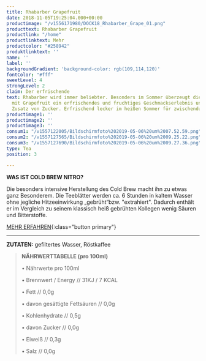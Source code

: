 ```yaml
---
title: Rhabarber Grapefruit
date: 2018-11-05T19:25:04.000+00:00
productimage: "/v1556171980/DOCK18_Rhabarber_Grape_01.png"
producttext: Rhabarber Grapefruit
productlink: "/home"
productlinktext: Mehr
productcolor: "#258942"
produktlinktext: ''
name: ''
label: ''
backgroundGradient: 'background-color: rgb(109,114,120)'
fontColor: "#fff"
sweetLevel: 4
strongLevel: 2
claim: Der erfrischende
text: Rhabarber wird immer beliebter. Besonders im Sommer überzeugt diese in Kombination
  mit Grapefruit ein erfrischendes und fruchtiges Geschmackserlebnis und das ohne
  Zusatz von Zucker. Erfrischend lecker im heißen Sommer für zwischendurch!
productimage1: ''
productimage2: ''
productimage3: ''
consum1: "/v1557122005/Bildschirmfoto%202019-05-06%20um%2007.52.59.png"
consum2: "/v1557127565/Bildschirmfoto%202019-05-06%20um%2009.25.22.png"
consum3: "/v1557127690/Bildschirmfoto%202019-05-06%20um%2009.27.36.png"
type: Tea
position: 3

---
```

**WAS IST COLD BREW NITRO?**

Die besonders intensive Herstellung des Cold Brew macht ihn zu etwas ganz Besonderem. Die Teeblätter werden ca. 6 Stunden in kaltem Wasser ohne jegliche Hitzeeinwirkung „gebrüht“bzw. "extrahiert". Dadurch enthält er im Vergleich zu seinem klassisch heiß gebrühten Kollegen wenig Säuren und Bitterstoffe.

[MEHR ERFAHREN](https://dock-18.de/events/herkunft/){:class="button primary"}

***

**ZUTATEN:** gefiltertes Wasser, Röstkaffee

> **NÄHRWERTTABELLE (pro 100ml)**
>
> • Nährwerte pro 100ml
>
> • Brennwert / Energy // 31KJ / 7 KCAL
>
> • Fett // 0,0g
>
> • davon gesättigte Fettsäuren // 0,0g
>
> • Kohlenhydrate // 0,5g
>
> • davon Zucker // 0,0g
>
> • Eiweiß // 0,3g
>
> • Salz // 0,0g